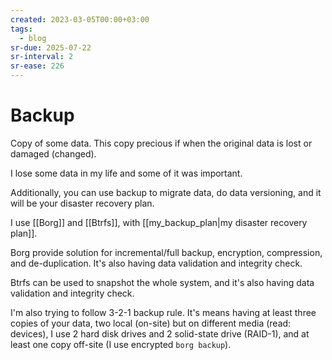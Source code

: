 ```yaml
---
created: 2023-03-05T00:00+03:00
tags:
  - blog
sr-due: 2025-07-22
sr-interval: 2
sr-ease: 226
---
```


# Backup

Copy of some data. This copy precious if when the original data is lost or
damaged (changed).

I lose some data in my life and some of it was important.

Additionally, you can use backup to migrate data, do data versioning, and it
will be your disaster recovery plan.

I use [[Borg]] and [[Btrfs]], with [[my_backup_plan|my disaster recovery plan]].

Borg provide solution for incremental/full backup, encryption, compression, and
de-duplication. It's also having data validation and integrity check.

Btrfs can be used to snapshot the whole system, and it's also having data
validation and integrity check.

I'm also trying to follow 3-2-1 backup rule. It's means having at least three
copies of your data, two local (on-site) but on different media (read: devices),
I use 2 hard disk drives and 2 solid-state drive (RAID-1), and at least one copy
off-site (I use encrypted `borg backup`).
